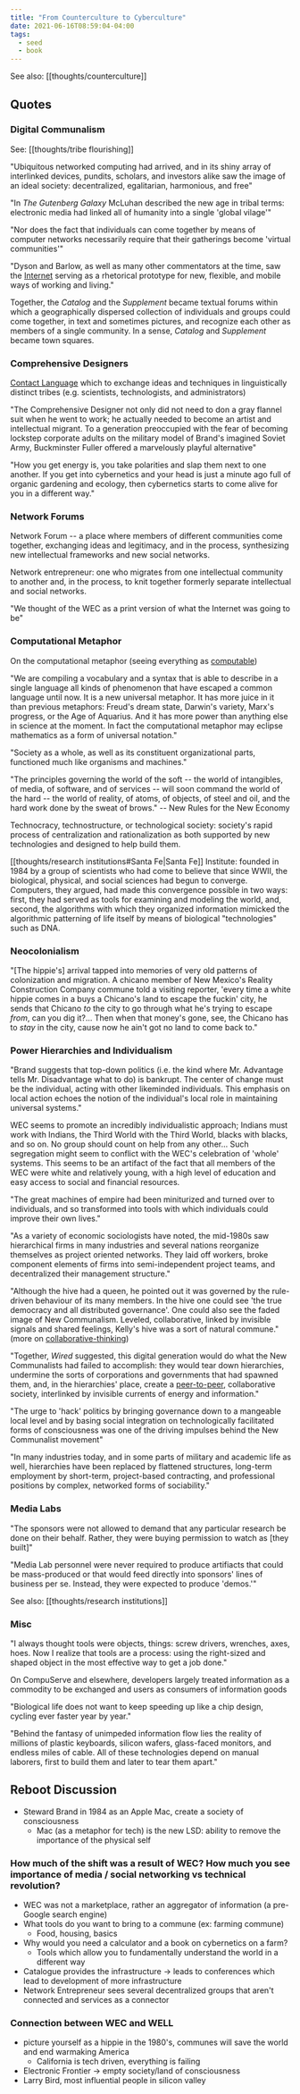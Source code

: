 ```yaml
---
title: "From Counterculture to Cyberculture"
date: 2021-06-16T08:59:04-04:00
tags:
  - seed
  - book
---
```


See also: [[thoughts/counterculture]]

## Quotes

### Digital Communalism

See: [[thoughts/tribe flourishing]]

"Ubiquitous networked computing had arrived, and in its shiny array of interlinked devices, pundits, scholars, and investors alike saw the image of an ideal society: decentralized, egalitarian, harmonious, and free"

"In _The Gutenberg Galaxy_ McLuhan described the new age in tribal terms: electronic media had linked all of humanity into a single 'global vilage'"

"Nor does the fact that individuals can come together by means of computer networks necessarily require that their gatherings become 'virtual communities'"

"Dyson and Barlow, as well as many other commentators at the time, saw the [Internet](thoughts/Internet.md) serving as a rhetorical prototype for new, flexible, and mobile ways of working and living."

Together, the _Catalog_ and the _Supplement_ became textual forums within which a geographically dispersed collection of individuals and groups could come together, in text and sometimes pictures, and recognize each other as members of a single community. In a sense, _Catalog_ and _Supplement_ became town squares.

### Comprehensive Designers

[Contact Language](thoughts/boundary%20object.md) which to exchange ideas and techniques in linguistically distinct tribes (e.g. scientists, technologists, and administrators)

"The Comprehensive Designer not only did not need to don a gray flannel suit when he went to work; he actually needed to become an artist and intellectual migrant. To a generation preoccupied with the fear of becoming lockstep corporate adults on the military model of Brand's imagined Soviet Army, Buckminster Fuller offered a marvelously playful alternative"

"How you get energy is, you take polarities and slap them next to one another. If you get into cybernetics and your head is just a minute ago full of organic gardening and ecology, then cybernetics starts to come alive for you in a different way."

### Network Forums

Network Forum -- a place where members of different communities come together, exchanging ideas and legitimacy, and in the process, synthesizing new intellectual frameworks and new social networks.

Network entrepreneur: one who migrates from one intellectual community to another and, in the process, to knit together formerly separate intellectual and social networks.

"We thought of the WEC as a print version of what the Internet was going to be"

### Computational Metaphor

On the computational metaphor (seeing everything as [computable](thoughts/computability.md))

"We are compiling a vocabulary and a syntax that is able to describe in a single language all kinds of phenomenon that have escaped a common language until now. It is a new universal metaphor. It has more juice in it than previous metaphors: Freud's dream state, Darwin's variety, Marx's progress, or the Age of Aquarius. And it has more power than anything else in science at the moment. In fact the computational metaphor may eclipse mathematics as a form of universal notation."

"Society as a whole, as well as its constituent organizational parts, functioned much like organisms and machines."

"The principles governing the world of the soft -- the world of intangibles, of media, of software, and of services -- will soon command the world of the hard -- the world of reality, of atoms, of objects, of steel and oil, and the hard work done by the sweat of brows." -- New Rules for the New Economy

Technocracy, technostructure, or technological society: society's rapid process of centralization and rationalization as both supported by new technologies and designed to help build them.

[[thoughts/research institutions#Santa Fe|Santa Fe]] Institute: founded in 1984 by a group of scientists who had come to believe that since WWII, the biological, physical, and social sciences had begun to converge. Computers, they argued, had made this convergence possible in two ways: first, they had served as tools for examining and modeling the world, and, second, the algorithms with which they organized information mimicked the algorithmic patterning of life itself by means of biological "technologies" such as DNA.

### Neocolonialism

"[The hippie's] arrival tapped into memories of very old patterns of colonization and migration. A chicano member of New Mexico's Reality Construction Company commune told a visiting reporter, 'every time a white hippie comes in a buys a Chicano's land to escape the fuckin' city, he sends that Chicano _to_ the city to go through what he's trying to escape _from_, can you dig it?... Then when that money's gone, see, the Chicano has to _stay_ in the city, cause now he ain't got no land to come back to."

### Power Hierarchies and Individualism

"Brand suggests that top-down politics (i.e. the kind where Mr. Advantage tells Mr. Disadvantage what to do) is bankrupt. The center of change must be the individual, acting with other likeminded individuals. This emphasis on local action echoes the notion of the individual's local role in maintaining universal systems."

WEC seems to promote an incredibly individualistic approach; Indians must work with Indians, the Third World with the Third World, blacks with blacks, and so on. No group should count on help from any other... Such segregation might seem to conflict with the WEC's celebration of 'whole' systems. This seems to be an artifact of the fact that all members of the WEC were white and relatively young, with a high level of education and easy access to social and financial resources.

"The great machines of empire had been miniturized and turned over to individuals, and so transformed into tools with which individuals could improve their own lives."

"As a variety of economic sociologists have noted, the mid-1980s saw hierarchical firms in many industries and several nations reorganize themselves as project oriented networks. They laid off workers, broke component elements of firms into semi-independent project teams, and decentralized their management structure."

"Although the hive had a queen, he pointed out it was governed by the rule-driven behaviour of its many members. In the hive one could see 'the true democracy and all distributed governance'. One could also see the faded image of New Communalism. Leveled, collaborative, linked by invisible signals and shared feelings, Kelly's hive was a sort of natural commune." (more on [collaborative-thinking](posts/collaborative-thinking.md))

"Together, _Wired_ suggested, this digital generation would do what the New Communalists had failed to accomplish: they would tear down hierarchies, undermine the sorts of corporations and governments that had spawned them, and, in the hierarchies' place, create a [peer-to-peer](thoughts/peer-to-peer.md), collaborative society, interlinked by invisible currents of energy and information."

"The urge to 'hack' politics by bringing governance down to a mangeable local level and by basing social integration on technologically facilitated forms of consciousness was one of the driving impulses behind the New Communalist movement"

"In many industries today, and in some parts of military and academic life as well, hierarchies have been replaced by flattened structures, long-term employment by short-term, project-based contracting, and professional positions by complex, networked forms of sociability."

### Media Labs

"The sponsors were not allowed to demand that any particular research be done on their behalf. Rather, they were buying permission to watch as [they built]"

"Media Lab personnel were never required to produce artifiacts that could be mass-produced or that would feed directly into sponsors' lines of business per se. Instead, they were expected to produce 'demos.'"

See also: [[thoughts/research institutions]]

### Misc

"I always thought tools were objects, things: screw drivers, wrenches, axes, hoes. Now I realize that tools are a process: using the right-sized and shaped object in the most effective way to get a job done."

On CompuServe and elsewhere, developers largely treated information as a commodity to be exchanged and users as consumers of information goods

"Biological life does not want to keep speeding up like a chip design, cycling ever faster year by year."

"Behind the fantasy of unimpeded information flow lies the reality of millions of plastic keyboards, silicon wafers, glass-faced monitors, and endless miles of cable. All of these technologies depend on manual laborers, first to build them and later to tear them apart."

## Reboot Discussion

- Steward Brand in 1984 as an Apple Mac, create a society of consciousness
  - Mac (as a metaphor for tech) is the new LSD: ability to remove the importance of the physical self

### How much of the shift was a result of WEC? How much you see importance of media / social networking vs technical revolution?

- WEC was not a marketplace, rather an aggregator of information (a pre-Google search engine)
- What tools do you want to bring to a commune (ex: farming commune)
  - Food, housing, basics
- Why would you need a calculator and a book on cybernetics on a farm?
  - Tools which allow you to fundamentally understand the world in a different way
- Catalogue provides the infrastructure → leads to conferences which lead to development of more infrastructure
- Network Entrepreneur sees several decentralized groups that aren't connected and services as a connector

### Connection between WEC and WELL

- picture yourself as a hippie in the 1980's, communes will save the world and end warmaking America
  - California is tech driven, everything is failing
- Electronic Frontier → empty society/land of consciousness
- Larry Bird, most influential people in silicon valley
